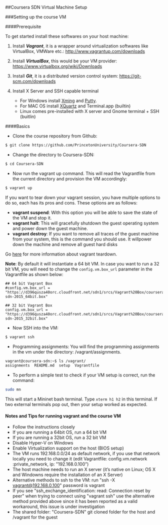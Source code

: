 ##Coursera SDN Virtual Machine Setup

###Setting up the course VM

####Prerequisite

To get started install these softwares on your host machine:

1. Install ***Vagrant***, it is a wrapper around virtualization softwares like VirtualBox, VMWare etc.: http://www.vagrantup.com/downloads

2. Install ***VirtualBox***, this would be your VM provider: https://www.virtualbox.org/wiki/Downloads

3. Install ***Git***, it is a distributed version control system: https://git-scm.com/downloads

4. Install X Server and SSH capable terminal
    * For Windows install [Xming](http://sourceforge.net/project/downloading.php?group_id=156984&filename=Xming-6-9-0-31-setup.exe) and [Putty](http://the.earth.li/~sgtatham/putty/latest/x86/putty.exe).
    * For MAC OS install [XQuartz](http://xquartz.macosforge.org/trac/wiki) and Terminal.app (builtin)
    * Linux comes pre-installed with X server and Gnome terminal + SSH (buitlin)   

####Basics

* Clone the course repository from Github:
```bash 
$ git clone https://github.com/PrincetonUniversity/Coursera-SDN
```

* Change the directory to Coursera-SDN:
```bash
$ cd Coursera-SDN
```

* Now run the vagrant up command. This will read the Vagrantfile from the current directory and provision the VM accordingly:
```bash
$ vagrant up
```

If you want to tear down your vagrant session, you have multiple options to do so, each has its pros and cons. These options are as follows: 
* **vagrant suspend**: With this option you will be able to save the state of the VM and stop it. 
* **vagrant halt**: This will gracefully shutdown the guest operating system and power down the guest machine. 
* **vagrant destroy**: If you want to remove all traces of the guest machine from your system, this is the command you should use. It willpower down the machine and remove all guest hard disks

Go [here](http://docs.vagrantup.com/v2/getting-started/teardown.html) for more information about vagrant teardown. 

**Note**: By default it will instantiate a 64 bit VM. In case you want to run a 32 bit VM, you will need to change the ```config.vm.box_url``` parameter in the Vagrantfile as shown below: 
```
## 64 bit Vagrant Box
#config.vm.box_url = "https://d396qusza40orc.cloudfront.net/sdn1/srcs/Vagrant%20Box/coursera-sdn-2015_64bit.box"

## 32 bit Vagrant Box 
config.vm.box_url = "https://d396qusza40orc.cloudfront.net/sdn1/srcs/Vagrant%20Box/coursera-sdn-2015_32bit.box"
```

* Now SSH into the VM:
``` bash
$ vagrant ssh
```



* Programming assignments: You will find the programming assignments in the vm under the directory: /vagrant/assignments.
``` bash
vagrant@coursera-sdn:~$ ls /vagrant/
assignments  README.md  setup  Vagrantfile
```

* To perform a simple test to check if your VM setup is correct, run the command:
```bash
sudo mn
```
This will start a Mininet bash terminal. Type ```xterm h1 h2``` in this terminal. If two external terminals pop out, then your setup worked as expected. 

#### Notes and Tips for running vagrant and the course VM
- Follow the instructions closely
- If you are running a 64bit OS, run a 64 bit VM
- If you are running a 32bit OS, run a 32 bit VM
- Disable Hyper-V on Windows
- Enable Virtualization support on the host (BIOS setup)
- The VM runs 192.168.0.0/24 as default network, if you use that network locally you need to change it (edit Vagrantfile: config.vm.network :private_network, ip: "192.168.0.100”)
- The host machine needs to run an X server (it’s native on Linux; OS X and Windowns require the installation of an X Server)
- Alternative methods to ssh to the VM: run "ssh -X vagrant@192.168.0.100" password is vagrant
- If you see "ssh_exchange_identification: read: Connection reset by peer" when trying to connect using "vagrant ssh" use the alternative method provided above since it has been reported as a valid workaround, this issue is under investigation
- The shared folder: "Coursera-SDN" git cloned folder for the host and /vagrant for the guest
